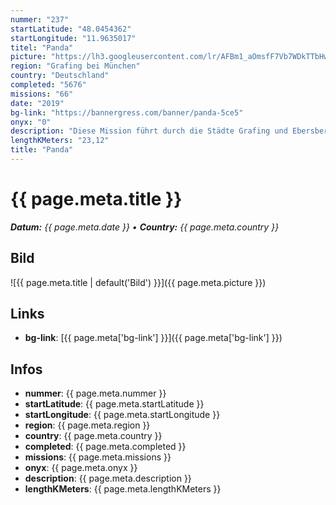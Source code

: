 ```yaml
---
nummer: "237"
startLatitude: "48.0454362"
startLongitude: "11.9635017"
titel: "Panda"
picture: "https://lh3.googleusercontent.com/lr/AFBm1_aOmsfF7Vb7WDkTTbHwQXW-mSgRHSn_MHn8EprzEABr0mUEvEZrCSWWUAitgkDWapl_wbmSiZacDW4zmd_IxNJJhwgi_QchH2VRoMmSUIv-HkumhkEerNnwd5qBjT6WL40oaDUlLYXokEBePb3qG-vnSRMHlQHfeeR9gWTJC6sWhpXWMQpntT1vHvxCCCiHBM-s35gzranZW0n6R7mDslNTY8343RxaHv9MF3xlRyMRHtqr9-5XAJQ1khqZw329ogwizZ7n-wBnuXMe0hMfZWm4IL8Ar7n9XgX4g8t0I-k7UtbjDHfCiSXG0WTMDY3-akQPL4bF1SJ6MPEN13JkDlhHfEdI02APXXt_kEYXkSU_GLuj9CnqEm7rILqkLR5moh0SRSIEi5_zjonYTeeGbIeSfJ6CYM9yEfCyMNSBe0Uzz8maVyPIEiRW_x2Ejimp2-NU4DpFHlRxEut0Lp7kZFiCU6weF1R_ookYl2XYjoO_SDZj4qcrE2rNGPbre-I-Z96dGxVy0xN9ouSrBQsvgxYYgm3Ivr22DvOgmB4DSsXLTjKBt25SLqbCxpIeBkX6reltwS5WqSsIV72FNWUgUIu5WPgSe37egQh87PyiDV2Hh0YS4IR4ghsW9bQWw-5RLtTsbzXx0b9dw4riM1pjkGw-6KJJh7umbGzL6_NT9oVfv3QvjzzQFgWGRzfwqSQm8FhOMn-MOrcQrOrs8FA6CGTzgyiHzZr8BrPPsDJy4xrbnB6ksdRnmOUyVVhLCCxL3bZzjEmanZfh57H_S2X7Vmat1pPvlybCsS7K8FNp74b92q27G4oZFfZ73dA5dj50OZk_VbhGFSTqvGqXRwIuM46TP4Uq2COCQwi2"
region: "Grafing bei München"
country: "Deutschland"
completed: "5676"
missions: "66"
date: "2019"
bg-link: "https://bannergress.com/banner/panda-5ce5"
onyx: "0"
description: "Diese Mission führt durch die Städte Grafing und Ebersberg und zum Aussichtsturm Ebersberg. Zu den Orten fährt man am besten mit dem Auto, aber die einzelnen Missionen sollte man zu Fuß erledigen."
lengthKMeters: "23,12"
title: "Panda"
---
```


# {{ page.meta.title }}
_**Datum:** {{ page.meta.date }} • **Country:** {{ page.meta.country }}_

## Bild
![{{ page.meta.title | default('Bild') }}]({{ page.meta.picture }})

## Links
- **bg-link**: [{{ page.meta['bg-link'] }}]({{ page.meta['bg-link'] }})

## Infos
- **nummer**: {{ page.meta.nummer }}
- **startLatitude**: {{ page.meta.startLatitude }}
- **startLongitude**: {{ page.meta.startLongitude }}
- **region**: {{ page.meta.region }}
- **country**: {{ page.meta.country }}
- **completed**: {{ page.meta.completed }}
- **missions**: {{ page.meta.missions }}
- **onyx**: {{ page.meta.onyx }}
- **description**: {{ page.meta.description }}
- **lengthKMeters**: {{ page.meta.lengthKMeters }}

